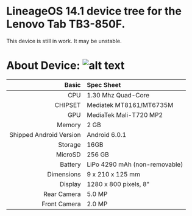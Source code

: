 # LineageOS 14.1 device tree for the Lenovo Tab TB3-850F.
This device is still in work. It may be unstable.

About Device:
![alt text](https://images-na.ssl-images-amazon.com/images/I/41AvJ2h7bXL._AC_SY400_ML1_.jpg)
=====================================
Basic   | Spec Sheet
-------:|:-------------------------
CPU     | 1.30 Mhz Quad-Core 
CHIPSET | Mediatek MT8161/MT6735M
GPU     | MediaTek Mali-T720 MP2
Memory  | 2 GB
Shipped Android Version | Android 6.0.1
Storage | 16GB
MicroSD | 256 GB
Battery | LiPo 4290 mAh (non-removable)
Dimensions | 9 x 210 x 125 mm
Display | 1280 x 800 pixels, 8"
Rear Camera  | 5.0 MP
Front Camera | 2.0 MP
